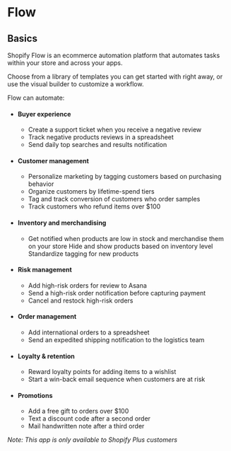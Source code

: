 # Flow

## Basics

Shopify Flow is an ecommerce automation platform that automates tasks within your store and across your apps.

Choose from a library of templates you can get started with right away, or use the visual builder to customize a workflow. 

Flow can automate:

- #### Buyer experience
  - Create a support ticket when you receive a negative review
  - Track negative products reviews in a spreadsheet
  - Send daily top searches and results notification

- #### Customer management
  - Personalize marketing by tagging customers based on purchasing behavior
  - Organize customers by lifetime-spend tiers
  - Tag and track conversion of customers who order samples
  - Track customers who refund items over $100

- #### Inventory and merchandising
  - Get notified when products are low in stock and merchandise them on your store
Hide and show products based on inventory level
Standardize tagging for new products

- #### Risk management
  - Add high-risk orders for review to Asana
  - Send a high-risk order notification before capturing payment
  - Cancel and restock high-risk orders

- #### Order management
  - Add international orders to a spreadsheet
  - Send an expedited shipping notification to the logistics team

- #### Loyalty & retention
  - Reward loyalty points for adding items to a wishlist
  - Start a win-back email sequence when customers are at risk

- #### Promotions
  - Add a free gift to orders over $100
  - Text a discount code after a second order
  - Mail handwritten note after a third order

*Note: This app is only available to Shopify Plus customers*
